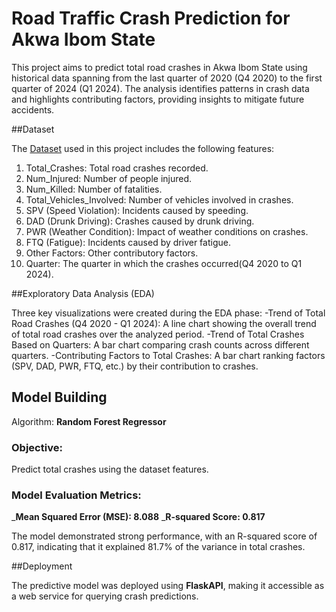 # Road Traffic Crash Prediction for Akwa Ibom State

This project aims to predict total road crashes in Akwa Ibom State using historical data spanning from the last quarter of 2020 (Q4 2020) to the first quarter of 2024 (Q1 2024). The analysis identifies patterns in crash data and highlights contributing factors, providing insights to mitigate future accidents.

##Dataset

The <a href = "https://github.com/Etini2000/Akwa_Ibom_road_crashes_project/blob/main/Nigerian_Road_Traffic_Crashes_2020_2024.csv">Dataset</a> used in this project includes the following features:
1. Total_Crashes: Total road crashes recorded.
2. Num_Injured: Number of people injured.
3. Num_Killed: Number of fatalities.
4. Total_Vehicles_Involved: Number of vehicles involved in crashes.
5. SPV (Speed Violation): Incidents caused by speeding.
6. DAD (Drunk Driving): Crashes caused by drunk driving.
7. PWR (Weather Condition): Impact of weather conditions on crashes.
8. FTQ (Fatigue): Incidents caused by driver fatigue.
9. Other Factors: Other contributory factors.
10. Quarter: The quarter in which the crashes occurred(Q4 2020 to Q1 2024).

##Exploratory Data Analysis (EDA)

Three key visualizations were created during the EDA phase:
-Trend of Total Road Crashes (Q4 2020 - Q1 2024): A line chart showing the overall trend of total road crashes over the analyzed period.
-Trend of Total Crashes Based on Quarters: A bar chart comparing crash counts across different quarters.
-Contributing Factors to Total Crashes: A bar chart ranking factors (SPV, DAD, PWR, FTQ, etc.) by their contribution to crashes.

## Model Building
Algorithm: 
**Random Forest Regressor**

### Objective: 
Predict total crashes using the dataset features.

### Model Evaluation Metrics:
_**Mean Squared Error (MSE): 8.088**
_**R-squared Score: 0.817**

The model demonstrated strong performance, with an R-squared score of 0.817, indicating that it explained 81.7% of the variance in total crashes.

##Deployment

The predictive model was deployed using **FlaskAPI**, making it accessible as a web service for querying crash predictions.
